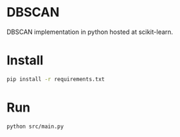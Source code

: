 # DBSCAN

DBSCAN implementation in python hosted at scikit-learn.

# Install

```bash
pip install -r requirements.txt
```


# Run 
```bash
python src/main.py
``` 